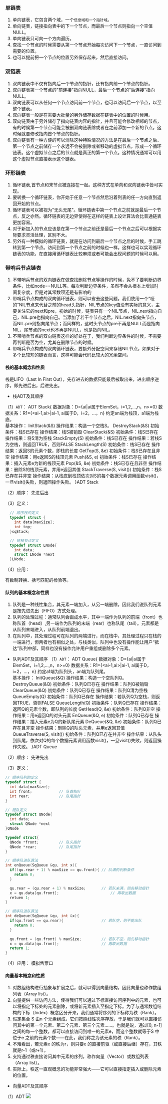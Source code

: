 ### 单链表
1. 单向链表，它包含两个域，一个`信息域和一个指针域`。
2. 单向链表，链接指向表中的下一个节点，而最后一个节点则指向一个空值NULL。
3. 单向链表只可向一个方向遍历。
4. 查找一个节点的时候需要从第一个节点开始每次访问下一个节点，一直访问到需要的位置。
5. 也可以提前把一个节点的位置另外保存起来，然后直接访问。
### 双链表
1. 双向链表中不仅有指向后一个节点的指针，还有指向前一个节点的指针。
2. 双向链表第一个节点的"前连接"指向NULL，最后一个节点的"后连接"指向NULL。
3. 双向链表可以从任何一个节点访问前一个节点，也可以访问后一个节点，以至整个链表。
4. 双向链表一般是在需要大批量的另外储存数据在链表中的位置的时候用。
5. 双向链表由于另外储存了指向链表内容的指针，并且可能会修改相邻的节点，有的时候第一个节点可能会被删双向链表除或者在之前添加一个新的节点。这时候就要修改指向首个节点的指针。
6. 双向链表有一种方便的可以消除这种特殊情况的方法是在最后一个节点之后、第一个节点之前储存一个永远不会被删除或者移动的虚拟节点，形成一个循环链表。这个虚拟节点之后的节点就是真正的第一个节点。这种情况通常可以用这个虚拟节点直接表示这个链表。
### 环形链表
1. 循环链表,首节点和末节点被连接在一起。这种方式在单向和双向链表中皆可实现。
2. 要转换一个循环链表，你开始于任意一个节点然后沿着列表的任一方向直到返回开始的节点。
3. 循环链表可以被视为"无头无尾"。循环链表中第一个节点之前就是最后一个节点，反之亦然。循环链表的无边界使得在这样的链表上设计算法会比普通链表更加容易。
4. 对于新加入的节点应该是在第一个节点之前还是最后一个节点之后可以根据实际要求灵活处理，区别不大。
5. 另外有一种模拟的循环链表，就是在访问到最后一个节点之后的时候，手工跳转到第一个节点。访问到第一个节点之前的时候也一样。这样也可以实现循环链表的功能，在直接用循环链表比较麻烦或者可能会出现问题的时候可以用。

### 带哨兵节点链表
1. 不带哨兵节点的双向链表在做查找删除节点等操作的时候，免不了要判断边界条件，比如node==NULL等。每次判断边界条件，虽然不会从根本上增加时间复杂度，但是对其常数项还是有影响的
2. 带哨兵节点构成的双向循环链表，则可以省去这些问题。我们使用一个“哑的”NIL节点来代替之前的head头指针，NIL节点的key值没有实际的意义，主要关注它的next和pre，初始的时候，链表只有一个NIL节点，NIL.next指向自己，NIL.pre也指向自己。当添加了若干个节点之后，NIL.next指向头节点，而NIL.pre则指向尾节点；而同样的，这时头节点的pre不再是NULL而是指向NIL，尾节点的next也不再是NULL，也是指向NIL。       
3. 不带哨兵节点的双向链表这样的好处在于，我们判断边界条件的时候，不需要再判断是否为空，尤其在删除节点的时候。
4. 带哨兵节点构成的双向循环链表，要额外分配空间来存储NIL节点，如果对于多个比较短的链表而言，这样可能会代码比较大的冗余空间。

#### 栈的基本概念和性质

栈是LIFO（Last In First Out），先存进去的数据只能最后被取出来，进出顺序逆序，即先进后出，后进先出。

* 栈ADT及其顺序

（1）`ADT`：
  ADT Stack{
    数据对象：D={ai|ai属于ElemSet，i=1,2,...,n，n>=0}
    数据关系：R1={<ai-1,ai>|ai-1, ai属于D，i=2，...，n}
    约定an端为栈顶，a1端为栈底。	
    基本操作：
    InitStack(&S)		操作结果：构造一个空栈S。
    DestroyStack(&S)	初始条件：栈S已存在		操作结果：栈S被销毁
    ClearStack(&S)		初始条件：栈S已存在		操作结果：将S清为空栈
    StackEmpty(S)		初始条件：栈S已存在		操作结果：若栈S为空栈，则返回TRUE，否则FALSE
    StackLength(S)		初始条件：栈S已存在		操作结果：返回S的元素个数，即栈的长度
    GetTop(S, &e)		初始条件：栈S已存在且非空	操作结果：用e返回S的栈顶元素
    Push(&S, e)		初始条件：栈S已存在		操作结果：插入元素e为新的栈顶元素
    Pop(&S, &e)		初始条件：栈S已存在且非空	操作结果：删除S的栈顶元素，并用e返回其值
    StackTraverse(S, visit())	初始条件：栈S已存在并非空
    操作结果：从栈底到栈顶依次对S的每个数据元素调用函数visit()，一旦visit()失败，则返回操作失败。
  }ADT Stack 

（2）顺序： 先进后出

（3）定义：
```c
  // 顺序栈的定义
  typedef struct {
    int data[maxSize];
    int top;
  }sqStack;

  // 链栈节点定义
  typedef struct LNode{
    int data;
    struct LNode *next
  }LNode;
```

（4）应用：

  有数制转换、括号匹配的检验等。

#### 队列的基本概念和性质

1. 队列是一种线性集合，其元素一端加入，从另一端删除，因此我们说队列元素是按先进先出（FIFO）方式处理。
2. 队列的处理过程：通常队列会画成水平，其中一端作为队列的前端（front）也称队首（head）,另一端作为队列的末端（rear）也称队尾（tail）。元素都是从队列末端进入，从队列前端退出。
3. 在队列中，其处理过程可在队列的两端进行，而在栈中，其处理过程只在栈的一端进行，但两者也有相似之处，与栈类似，队列中也没有操作能让用户“抵达”队列中部，同样也没有操作允许用户重组或删除多个元素。


* 队列ADT及其顺序
（1）`ADT`：
  ADT Queue{
    数据对象：D={ai|ai属于ElemSet，i=1,2,...,n，n>=0}
    数据关系：R1={<ai-1,ai>|ai-1, ai属于D，i=2，...，n}
    约定a1端为队列头，an端为队列尾。	
    基本操作：
    InitQueue(&Q)		操作结果：构造一个空队列Q。
    DestroyQueue(&Q)	初始条件：队列Q已存在		操作结果：队列Q被销毁
    ClearQueue(&Q)		初始条件：队列Q已存在		操作结果：队列Q清为空栈
    QueueEmpty(Q)		初始条件：队列Q已存在		操作结果：若队列Q为空栈，则返回TRUE，否则FALSE
    QueueLength(Q)		初始条件：队列Q已存在		操作结果：返回Q的元素个数，即队列的长度
    GetHead(Q, &e)		初始条件：队列Q非空			操作结果：用e返回Q的对头元素
    EnQueue(&Q, e)		初始条件：队列Q已存在		操作结果：插入元素e为Q的新队尾元素
    DeQueue(&Q, &e)		初始条件：队列Q已存在且非空	操作结果：删除Q的队头元素，并用e返回其值
    QueueTraverse(S, visit())	初始条件：队列Q已存在并非空
    操作结果：从队头到队尾，依次对Q的每个数据元素调用函数visit()，一旦visit()失败，则返回操作失败。
  }ADT Queue

（2）顺序： 先进先出

（3）定义：
```c
// 顺序队列的定义
typedef struct {
  int data[maxSize];
  int front;            // 队首指针
  int rear;             // 队尾指针
}

// 链队定义
typedef struct QNode{
  int data;
  struct QNode *next
}QNode

typedef struct{
  QNode *front;         // 队头指针
  QNode *rear;          // 队尾指针
}

// 顺序队进队算法
int enQueue(SqQueue &qu, int x){
  if((qu.rear + 1) % maxSize == qu.front){ // 队满的判断条件
    return 0;
  }

  qu.rear = (qu.rear + 1) % maxSize;       // 若队未满，则先移动指针
  x = qu.data[qu.front];                       // 再取出数据
  retuen 1;
}

// 顺序队进队算法
int deQueue(SqQueue &qu, int &x){
  if(qu.front == qu.rear){                 // 若队空，则不能出队
    return 0;
  }

  qu.front = (qu.front) % maxSize;         // 若队不空，则先移动指针
  x = qu.data[qu.front];                   // 再取出数据
  return 1;
}
```

（4）应用：
  模拟售票口

#### 向量基本概念和性质
1. 对数组结构进行抽象与扩展之后，就可以得到向量结构，因此向量也称作数组列表（Array list）。
2. 向量提供一些访问方法，使得我们可以通过下标直接访问序列中的元素，也可以将指定下标处的元素删除，或将新元素插入至指定下标。为了与通常数组结构的下标（Index）概念区分开来，我们通常将序列的下标称为秩（Rank）。
3. 假定集合 S 由n 个元素组成，它们按照线性次序存放，于是我们就可以直接访问其中的第一个元素、第二个元素、第三个元素……。也就是说，通过[0, n-1]之间的每一个整数，都可以直接访问到唯一的元素e，而这个整数就等于S 中位于e 之前的元素个数——在此，我们称之为该元素的秩（Rank）。
4. 不难看出，若元素e 的秩为r，则只要e 的直接前驱（或直接后继）存在，其秩就是r-1（或r+1）。
5. 支持通过秩直接访问其中元素的序列，称作向量（Vector）或数组列表（Array list）。
6. 实际上，秩这一直观概念的功能非常强大——它可以直接指定插入或删除元素的位置。 


* 向量ADT及其顺序

（1）ADT
<img src='./image/17a.png'>












